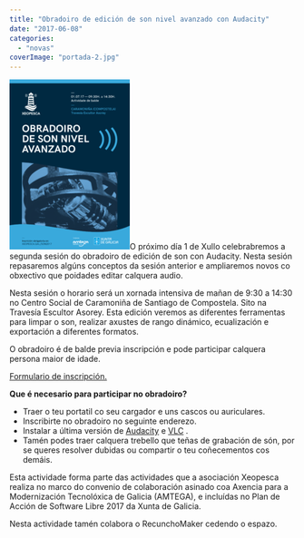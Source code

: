 ```yaml
---
title: "Obradoiro de edición de son nivel avanzado con Audacity"
date: "2017-06-08"
categories: 
  - "novas"
coverImage: "portada-2.jpg"
---
```


[![](images/xeopesca_obradoiro_audio2-212x300.png)](https://www.xeopesca.gal/wp-content/uploads/2017/06/xeopesca_obradoiro_audio2.png)O próximo día 1 de Xullo celebrabremos a segunda sesión do obradoiro de edición de son con Audacity. Nesta sesión repasaremos algúns conceptos da sesión anterior e ampliaremos novos co obxectivo que poidades editar calquera audio.

Nesta sesión o horario será un xornada intensiva de mañan de 9:30 a 14:30 no Centro Social de Caramoniña de Santiago de Compostela. Sito na Travesía Escultor Asorey. Esta edición veremos as diferentes ferramentas para limpar o son, realizar axustes de rango dinámico, ecualización e exportación a diferentes formatos.

O obradoiro é de balde previa inscripción e pode participar calquera persona maior de idade.

[Formulario de inscripción.](https://www.eventbrite.es/e/entradas-obradoiro-de-edicion-de-son-nivel-medio-con-audacity-35110064147) 

**Que é necesario para participar no obradoiro?**

- Traer o teu portatil co seu cargador e uns cascos ou auriculares.
- Inscribirte no obradoiro no seguinte enderezo.
- Instalar a última versión de [Audacity](http://www.audacityteam.org/download/) e [VLC](http://www.videolan.org/vlc/) .
- Tamén podes traer calquera trebello que teñas de grabación de són, por se queres resolver dubidas ou compartir o teu coñecementos cos demáis.

Esta actividade forma parte das actividades que a asociación Xeopesca realiza no marco do convenio de colaboración asinado coa Axencia para a Modernización Tecnolóxica de Galicia (AMTEGA), e incluídas no Plan de Acción de Software Libre 2017 da Xunta de Galicia.

Nesta actividade tamén colabora o RecunchoMaker cedendo o espazo.
